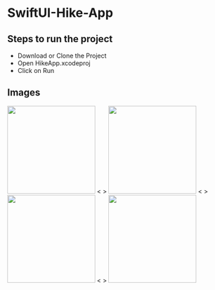 # SwiftUI-Hike-App

## Steps to run the project
- Download or Clone the Project
- Open HikeApp.xcodeproj
- Click on Run

## Images

<img src="https://github.com/iadwait/SwiftUI-Hike-App/assets/30545415/853f4b60-1532-43d5-a0ac-e7fcff5e43dc" width="200" />
< >
<img src="https://github.com/iadwait/SwiftUI-Hike-App/assets/30545415/ed786a50-4316-4f42-a94f-6d738f03b23c" width="200" />
< >
<img src="https://github.com/iadwait/SwiftUI-Hike-App/assets/30545415/28724d93-1704-4d95-b23c-9c60b1623b46" width="200" />
< >
<img src="https://github.com/iadwait/SwiftUI-Hike-App/assets/30545415/5049d586-edcc-4e9e-ae79-5c571c1aec74" width="200" />
